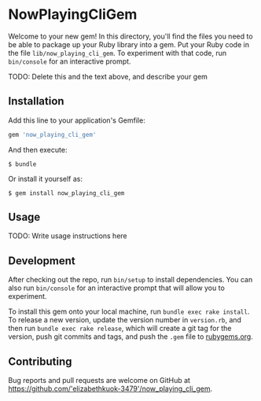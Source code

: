 # NowPlayingCliGem

Welcome to your new gem! In this directory, you'll find the files you need to be able to package up your Ruby library into a gem. Put your Ruby code in the file `lib/now_playing_cli_gem`. To experiment with that code, run `bin/console` for an interactive prompt.

TODO: Delete this and the text above, and describe your gem

## Installation

Add this line to your application's Gemfile:

```ruby
gem 'now_playing_cli_gem'
```

And then execute:

    $ bundle

Or install it yourself as:

    $ gem install now_playing_cli_gem

## Usage

TODO: Write usage instructions here

## Development

After checking out the repo, run `bin/setup` to install dependencies. You can also run `bin/console` for an interactive prompt that will allow you to experiment.

To install this gem onto your local machine, run `bundle exec rake install`. To release a new version, update the version number in `version.rb`, and then run `bundle exec rake release`, which will create a git tag for the version, push git commits and tags, and push the `.gem` file to [rubygems.org](https://rubygems.org).

## Contributing

Bug reports and pull requests are welcome on GitHub at https://github.com/'elizabethkuok-3479'/now_playing_cli_gem.

